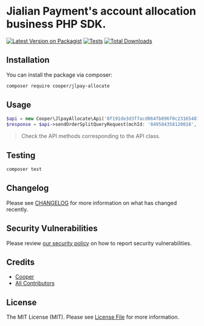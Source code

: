 # Jialian Payment's account allocation business PHP SDK.

[![Latest Version on Packagist](https://img.shields.io/packagist/v/cooper/jlpay-allocate.svg?style=flat-square)](https://packagist.org/packages/cooper/jlpay-allocate)
[![Tests](https://img.shields.io/github/actions/workflow/status/myxiaoao/jlpay-allocate/run-tests.yml?branch=main&label=tests&style=flat-square)](https://github.com/myxiaoao/jlpay-allocate/actions/workflows/run-tests.yml)
[![Total Downloads](https://img.shields.io/packagist/dt/cooper/jlpay-allocate.svg?style=flat-square)](https://packagist.org/packages/cooper/jlpay-allocate)

## Installation

You can install the package via composer:

```bash
composer require cooper/jlpay-allocate
```

## Usage

```php
$api = new Cooper\JlpayAllocate\Api('8f191de3d3f7acd064fb896f0c231654813f995d94a69421aed693920b63abadcb21152049adfb4ef35c43e9216f4ad402e2b429b0e42cf959bf66271c18e629', '5c1e714fb3828ceb5fec2af8475e254b3bbdda542a660f0238293228f13612f3', '50720711');
$response = $api->sendOrderSplitQueryRequest(mchId: '849584358120018', orderNo: '61106708379852213248');;
```

> Check the API methods corresponding to the API class.

## Testing

```bash
composer test
```

## Changelog

Please see [CHANGELOG](CHANGELOG.md) for more information on what has changed recently.

## Security Vulnerabilities

Please review [our security policy](../../security/policy) on how to report security vulnerabilities.

## Credits

- [Cooper](https://github.com/myxiaoao)
- [All Contributors](../../contributors)

## License

The MIT License (MIT). Please see [License File](LICENSE.md) for more information.
